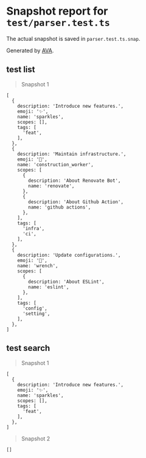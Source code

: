 # Snapshot report for `test/parser.test.ts`

The actual snapshot is saved in `parser.test.ts.snap`.

Generated by [AVA](https://ava.li).

## test list

> Snapshot 1

    [
      {
        description: 'Introduce new features.',
        emoji: '✨',
        name: 'sparkles',
        scopes: [],
        tags: [
          'feat',
        ],
      },
      {
        description: 'Maintain infrastructure.',
        emoji: '👷',
        name: 'construction_worker',
        scopes: [
          {
            description: 'About Renovate Bot',
            name: 'renovate',
          },
          {
            description: 'About Github Action',
            name: 'github actions',
          },
        ],
        tags: [
          'infra',
          'ci',
        ],
      },
      {
        description: 'Update configurations.',
        emoji: '🔧',
        name: 'wrench',
        scopes: [
          {
            description: 'About ESLint',
            name: 'eslint',
          },
        ],
        tags: [
          'config',
          'setting',
        ],
      },
    ]

## test search

> Snapshot 1

    [
      {
        description: 'Introduce new features.',
        emoji: '✨',
        name: 'sparkles',
        scopes: [],
        tags: [
          'feat',
        ],
      },
    ]

> Snapshot 2

    []

